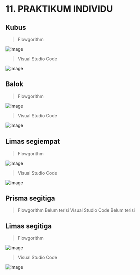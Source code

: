 # 11. PRAKTIKUM INDIVIDU

## Kubus
> Flowgorithm 

![image](https://user-images.githubusercontent.com/92983457/139684908-cc7da47f-2537-42a3-adfc-0eb437ae8295.png)


> Visual Studio Code

![image](https://user-images.githubusercontent.com/92983457/139684956-131bfd8b-49c2-4be9-aa21-98a375243a81.png)

## Balok
> Flowgorithm

![image](https://user-images.githubusercontent.com/92983457/139686835-394e1c09-49a8-44e3-80af-65daa555fffd.png)

> Visual Studio Code

![image](https://user-images.githubusercontent.com/92983457/139687388-96939b48-e673-419a-853d-1c6c95b782cc.png)

## Limas segiempat
> Flowgorithm

![image](https://user-images.githubusercontent.com/92983457/139689969-86fc63c9-5099-41ec-aec2-78981fe798f3.png)

> Visual Studio Code

![image](https://user-images.githubusercontent.com/92983457/139690638-d01a958c-f1b1-40fa-b844-1bcc91db8c57.png)

## Prisma segitiga
> Flowgorithm
Belum terisi
> Visual Studio Code
Belum terisi
## Limas segitiga
> Flowgorithm

![image](https://user-images.githubusercontent.com/92983457/139697021-a07eb12f-b70a-4531-b98a-33eb2faefe90.png)

> Visual Studio Code

![image](https://user-images.githubusercontent.com/92983457/139697479-02fb8e58-d185-4cde-ab7d-68ceef280cf6.png)

